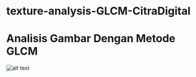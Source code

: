 # texture-analysis-GLCM-CitraDigital

<h1>Analisis Gambar Dengan Metode GLCM </h1>

![alt text](https://github.com/JanuwaPutra/texture-analysis-GLCM-CitraDigital/tree/main/Screenshoot?raw=true)
